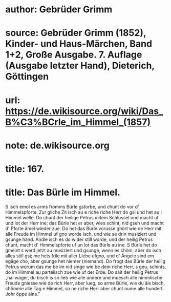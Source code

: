 # author: Gebrüder Grimm
# source: Gebrüder Grimm (1852), Kinder- und Haus-Märchen, Band 1+2, Große Ausgabe. 7. Auflage (Ausgabe letzter Hand), Dieterich, Göttingen
# url: https://de.wikisource.org/wiki/Das_B%C3%BCrle_im_Himmel_(1857)
# note: de.wikisource.org
# title: 167.

# title: Das Bürle im Himmel.

S isch emol es arms fromms Bürle gstorbe, und chunt do vor d' Himmelspforte. Zur gliche Zit isch au e riche riche Herr do gsi und het au i Himmel welle. Do chunt der heilige Petrus mitem Schlüssel und macht uf und lot der Herr ine; das Bürle het er aber, wies schint, nid gseh und macht d' Pforte ämel wieder zue. Do het das Bürle vorusse ghört wie de Herr mit alle Freude im Himmel uf gno worde isch, und wie se drin musiziert und gsunge händ. Ändle isch es do wider still worde, und der heilig Petrus chunt, macht d' Himmelspforte uf un lot das Bürle au ine. S Bürle het do gmeint s werd jetzt au musiziert und gsunge, wenn es chöm, aber do isch alles still gsi; me hets frile mit aller Liebe ufgno, und d' Ängele sind em egäge cho, aber gsunge het niemer (niemand). Do frogt das Bürle der heilig Petrus worum das me be im nid singe wie be dem riche Herr, s geu, schints, do im Himmel au parteiisch zue wie uf der Erde. Do säit der heilig Petrus „nai wäger, du bisch is so lieb wie alle andere und muesch alle himmlische Freude gniesse wie de rich Herr, aber lueg, so arme Bürle, wie du äis bisch, chömme alle Tag e Himmel, so ne riche Herr aber chunt nume alle hundert Johr öppe äine." 

